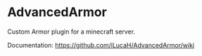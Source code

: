 # AdvancedArmor
Custom Armor plugin for a minecraft server.

Documentation: https://github.com/iLucaH/AdvancedArmor/wiki
